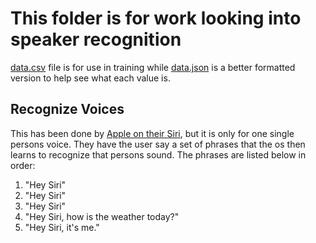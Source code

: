 # This folder is for work looking into speaker recognition
[data.csv](Recognition/Audio/data.csv) file is for use in training while [data.json](Recognition/Audio/data.json) is a better formatted version to help see what each value is.

## Recognize Voices
This has been done by [Apple on their Siri](https://machinelearning.apple.com/research/personalized-hey-siri), but it is only for one single persons voice.
They have the user say a set of phrases that the os then learns to recognize that persons 
sound. The phrases are listed below in order:
1. "Hey Siri"
2. "Hey Siri"
3. "Hey Siri"
4. "Hey Siri, how is the weather today?"
5. "Hey Siri, it's me."
